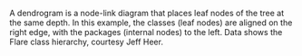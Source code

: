 A dendrogram is a node-link diagram that places leaf nodes of the tree at the same depth. In this example, the classes (leaf nodes) are aligned on the right edge, with the packages (internal nodes) to the left. Data shows the Flare class hierarchy, courtesy Jeff Heer.